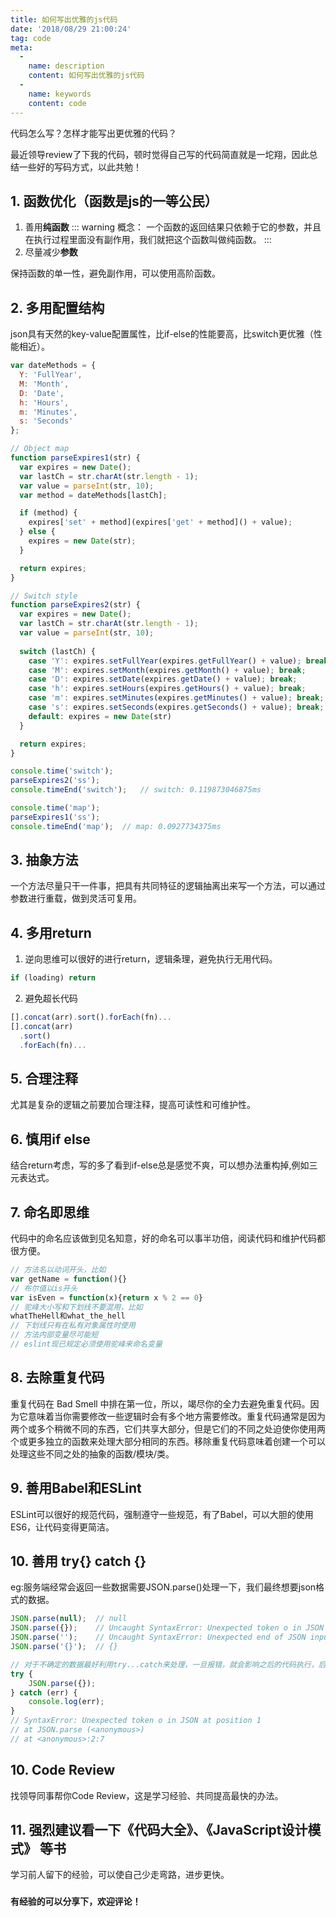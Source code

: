 ```yaml
---
title: 如何写出优雅的js代码
date: '2018/08/29 21:00:24'
tag: code
meta:
  -
    name: description
    content: 如何写出优雅的js代码
  -
    name: keywords
    content: code
---
```

代码怎么写？怎样才能写出更优雅的代码？
<!-- more -->
最近领导review了下我的代码，顿时觉得自己写的代码简直就是一坨翔，因此总结一些好的写码方式，以此共勉！
## 1. 函数优化（函数是js的一等公民）

1. 善用**纯函数**
::: warning 概念：
一个函数的返回结果只依赖于它的参数，并且在执行过程里面没有副作用，我们就把这个函数叫做纯函数。
:::
2. 尽量减少**参数**

保持函数的单一性，避免副作用，可以使用高阶函数。

## 2. 多用配置结构
json具有天然的key-value配置属性，比if-else的性能要高，比switch更优雅（性能相近）。
```js
var dateMethods = {
  Y: 'FullYear',
  M: 'Month',
  D: 'Date',
  h: 'Hours',
  m: 'Minutes',
  s: 'Seconds'
};

// Object map
function parseExpires1(str) {
  var expires = new Date();
  var lastCh = str.charAt(str.length - 1);
  var value = parseInt(str, 10);
  var method = dateMethods[lastCh];

  if (method) {
    expires['set' + method](expires['get' + method]() + value);
  } else {
    expires = new Date(str);
  }

  return expires;
}

// Switch style
function parseExpires2(str) {
  var expires = new Date();
  var lastCh = str.charAt(str.length - 1);
  var value = parseInt(str, 10);
  
  switch (lastCh) {
    case 'Y': expires.setFullYear(expires.getFullYear() + value); break;
    case 'M': expires.setMonth(expires.getMonth() + value); break;
    case 'D': expires.setDate(expires.getDate() + value); break;
    case 'h': expires.setHours(expires.getHours() + value); break;
    case 'm': expires.setMinutes(expires.getMinutes() + value); break;
    case 's': expires.setSeconds(expires.getSeconds() + value); break;
    default: expires = new Date(str)
  }

  return expires;
}

console.time('switch');
parseExpires2('ss');
console.timeEnd('switch');   // switch: 0.119873046875ms

console.time('map');
parseExpires1('ss');
console.timeEnd('map');  // map: 0.0927734375ms
```

## 3. 抽象方法
一个方法尽量只干一件事，把具有共同特征的逻辑抽离出来写一个方法，可以通过参数进行重载，做到灵活可复用。

## 4. 多用return
1. 逆向思维可以很好的进行return，逻辑条理，避免执行无用代码。
``` javascript
if (loading) return
```
2. 避免超长代码
``` javascript
[].concat(arr).sort().forEach(fn)...
[].concat(arr)
  .sort()
  .forEach(fn)...
```

## 5. 合理注释
尤其是复杂的逻辑之前要加合理注释，提高可读性和可维护性。

## 6. 慎用if else
结合return考虑，写的多了看到if-else总是感觉不爽，可以想办法重构掉,例如三元表达式。

## 7. 命名即思维
代码中的命名应该做到见名知意，好的命名可以事半功倍，阅读代码和维护代码都很方便。
``` js
// 方法名以动词开头，比如 
var getName = function(){}
// 布尔值以is开头
var isEven = function(x){return x % 2 == 0}
// 驼峰大小写和下划线不要混用，比如
whatTheHell和what_the_hell
// 下划线只有在私有对象属性时使用
// 方法内部变量尽可能短
// eslint现已规定必须使用驼峰来命名变量
```

## 8. 去除重复代码
重复代码在 Bad Smell 中排在第一位，所以，竭尽你的全力去避免重复代码。因为它意味着当你需要修改一些逻辑时会有多个地方需要修改。重复代码通常是因为两个或多个稍微不同的东西，它们共享大部分，但是它们的不同之处迫使你使用两个或更多独立的函数来处理大部分相同的东西。移除重复代码意味着创建一个可以处理这些不同之处的抽象的函数/模块/类。

## 9. 善用Babel和ESLint
ESLint可以很好的规范代码，强制遵守一些规范，有了Babel，可以大胆的使用ES6，让代码变得更简洁。

## 10. 善用 try{} catch {}
eg:服务端经常会返回一些数据需要JSON.parse()处理一下，我们最终想要json格式的数据。
```js
JSON.parse(null);  // null
JSON.parse({});    // Uncaught SyntaxError: Unexpected token o in JSON at position 1
JSON.parse('');    // Uncaught SyntaxError: Unexpected end of JSON input
JSON.parse('{}');  // {}

// 对于不确定的数据最好利用try...catch来处理，一旦报错，就会影响之后的代码执行，后果严重；
try {
	JSON.parse({});
} catch (err) {
	console.log(err);
} 
// SyntaxError: Unexpected token o in JSON at position 1
// at JSON.parse (<anonymous>)
// at <anonymous>:2:7
```

## 10. Code Review
找领导同事帮你Code Review，这是学习经验、共同提高最快的办法。

## 11. 强烈建议看一下《代码大全》、《JavaScript设计模式》 等书
学习前人留下的经验，可以使自己少走弯路，进步更快。

### `有经验的可以分享下，欢迎评论！`